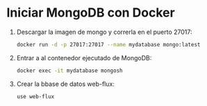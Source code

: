 # Iniciar MongoDB con Docker

1. Descargar la imagen de mongo y correrla en el puerto 27017:

    ```bash
    docker run -d -p 27017:27017 --name mydatabase mongo:latest
    ```

2. Entrar a al contenedor ejecutado de MongoDB:

    ```bash
    docker exec -it mydatabase mongosh
    ```

3. Crear la bbase de datos web-flux:

    ```bash
    use web-flux
    ```